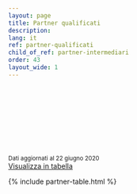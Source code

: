 ```yaml
---
layout: page
title: Partner qualificati
description: 
lang: it
ref: partner-qualificati
child_of_ref: partner-intermediari
order: 43
layout_wide: 1
---
```

<div class="row mb-2">
<div class="col col-md-9">
    <small class="text-muted">Dati aggiornati al 22 giugno 2020</small>
    <a href="./partner-qualificati-tabella.html" class="font-weight-bold float-right">
    <svg class="icon icon-sm icon-primary "><use xlink:href="{{ site.baseurl }}/assets/bootstrap-italia/dist/svg/sprite.svg#it-note"></use></svg> 
    Visualizza in tabella</a>
</div>

</div>

{% include partner-table.html %}